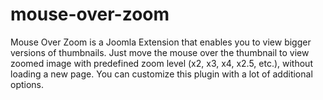 # mouse-over-zoom
Mouse Over Zoom is a Joomla Extension that enables you to view bigger versions of thumbnails. Just move the mouse over the thumbnail to view zoomed image with predefined zoom level (x2, x3, x4, x2.5, etc.), without loading a new page.  You can customize this plugin with a lot of additional options.
